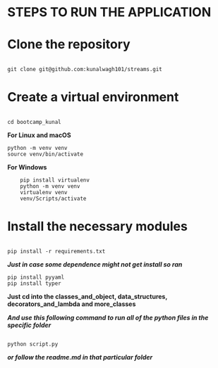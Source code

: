 

# STEPS TO RUN THE APPLICATION

# Clone the repository
```

git clone git@github.com:kunalwagh101/streams.git

```


# Create a virtual environment

```

cd bootcamp_kunal

```

**For Linux and macOS**
   
```
python -m venv venv
source venv/bin/activate

```

**For Windows**
 
```
    pip install virtualenv
    python -m venv venv
    virtualenv venv
    venv/Scripts/activate

```

# Install the necessary modules

```

pip install -r requirements.txt

```

***Just in case some dependence might not get install so ran***

```
pip install pyyaml
pip install typer

```

**Just cd into the classes_and_object, data_structures, decorators_and_lambda and more_classes**


***And use this following command to run all of the python files in the specific folder***



 
```

python script.py

```

***or follow the readme.md in that particular folder***